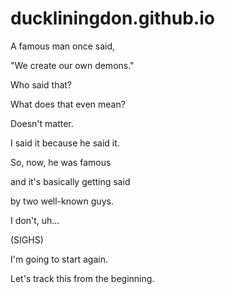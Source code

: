 # duckliningdon.github.io

A famous man once said,

"We create our own demons."

Who said that?

What does that even mean?

Doesn't matter.

I said it because he said it.

So, now, he was famous

and it's basically getting said

by two well-known guys.

I don't, uh...

(SIGHS)

I'm going to start again.

Let's track this from the beginning.
